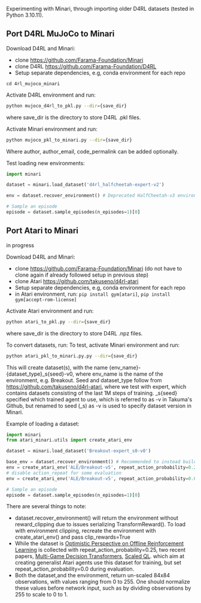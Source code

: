 Experimenting with Minari, through importing older D4RL datasets (tested in Python 3.10.11).

## Port D4RL MuJoCo to Minari

Download D4RL and Minari:
 - clone https://github.com/Farama-Foundation/Minari
 - clone D4RL https://github.com/Farama-Foundation/D4RL
 - Setup separate dependencies, e.g, conda environment for each repo

```
cd 4rl_mujoco_minari
```

Activate D4RL environment and run:
```bash
python mujoco_d4rl_to_pkl.py --dir={save_dir}
```
where save_dir is the directory to store D4RL .pkl files.


Activate Minari environment and run:
```bash
python mujoco_pkl_to_minari.py --dir={save_dir}
```
Where author, author_email, code_permalink can be added optionally.

<!-- python mujoco_pkl_to_minari.py  --author "Daniel Lawson" --author_email daniellawson9999@gmail.com -->


Test loading new environments:

```python
import minari

dataset = minari.load_dataset('d4rl_halfcheetah-expert-v2')

env = dataset.recover_environment() # Deprecated HalfCheetah-v3 environment

# Sample an episode
episode = dataset.sample_episodes(n_episodes=1)[0]
```


## Port Atari  to Minari
in progress

Download D4RL and Minari:
 - clone https://github.com/Farama-Foundation/Minari (do not have to clone again if already followed setup in previous step)
 - clone Atari https://github.com/takuseno/d4rl-atari
 - Setup separate dependencies, e.g, conda environment for each repo
 - in Atari environment, run: `pip install gym[atari]`, `pip install gym[accept-rom-license]`


Activate Atari environment and run:
```bash
python atari_to_pkl.py --dir={save_dir}
```
where save_dir is the directory to store D4RL .npz files.


To convert datasets, run:
To test, activate Minari environment and run:
```bash
python atari_pkl_to_minari.py.py --dir={save_dir}
```
This will create dataset(s), with the name {env_name}-{dataset_type}_s{seed}-v0, where env_name is the name of the environment, e.g. Breakout. Seed and dataset_type follow from https://github.com/takuseno/d4rl-atari, where we test with expert, which contains datasets consisting of the last 1M steps of training. _s{seed} specified which trained agent to use, which is referred to as -v in Takuma's Github, but renamed to seed (_s) as -v is used to specify dataset version in Minari.

Example of loading a dataset:

```python
import minari
from atari_minari.utils import create_atari_env

dataset = minari.load_dataset('Breakout-expert_s0-v0')

base_env = dataset.recover_environment() # Recommended to instead build env, as follows:
env = create_atari_env('ALE/Breakout-v5', repeat_action_probability=0.25, clip_rewards=True)
# disable action_repeat for some evaluation
env = create_atari_env('ALE/Breakout-v5', repeat_action_probability=0.0, clip_rewards=True)

# Sample an episode
episode = dataset.sample_episodes(n_episodes=1)[0]
```

There are several things to note:
- dataset.recover_environment() will return the environment without reward_clipping due to issues serializing TransformReward(). To load with environment clipping, recreate the environment with create_atari_env() and pass clip_rewards=True
- While the dataset is [Optimistic Perspective on Offline Reinforcement Learning](https://arxiv.org/pdf/1907.04543.pdf) is collected with repeat_action_probability=0.25, two recent papers, [Multi-Game Decision Transformers](https://arxiv.org/abs/2205.15241), [Scaled QL](https://arxiv.org/abs/2211.15144). which aim at creating generalist Atari agents use this dataset for training, but set repeat_action_probability=0.0 during evaluation.
- Both the dataset,and the environment, return un-scaled 84x84 observations, with values ranging from 0 to 255. One should normalize these values before network input, such as by dividing observations by 255 to scale to 0 to 1. 


